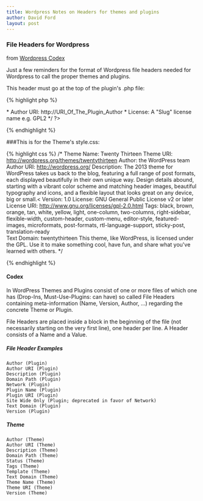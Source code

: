 ```yaml
---
title: Wordpress Notes on Headers for themes and plugins
author: David Ford
layout: post
---
```


### File Headers for Wordpress

from [Wordpress Codex](http://codex.wordpress.org/File_Header)

Just a few reminders for the format of Wordpress file headers needed for Wordpress to call the proper themes and plugins.

This header must go at the top of the plugin's .php file:

{% highlight php %}
<?php
/*
* Plugin Name: Name Of The Plugin
* Plugin URI: http://URI_Of_Page_Describing_Plugin_and_Updates
* Description: A brief description of the Plugin.
* Version: The Plugin's Version Number, e.g.: 1.0
* Author: Name Of The Plugin Author<br />
* Author URI: http://URI_Of_The_Plugin_Author
* License: A "Slug" license name e.g. GPL2
*/
?>
{% endhighlight %}

###This is for the Theme's style.css:

{% highlight css %}
/*
Theme Name: Twenty Thirteen
Theme URI: http://wordpress.org/themes/twentythirteen
Author: the WordPress team
Author URI: http://wordpress.org/
Description: The 2013 theme for WordPress takes us back to the blog, featuring a full range of post formats, each displayed beautifully in their own unique way. Design details abound, starting with a vibrant color scheme and matching header images, beautiful typography and icons, and a flexible layout that looks great on any device, big or small.<
Version: 1.0
License: GNU General Public License v2 or later
License URI: http://www.gnu.org/licenses/gpl-2.0.html
Tags: black, brown, orange, tan, white, yellow, light, one-column, two-columns, right-sidebar, flexible-width, custom-header, custom-menu, editor-style, featured-images, microformats, post-formats, rtl-language-support, sticky-post, translation-ready<br />
Text Domain: twentythirteen
This theme, like WordPress, is licensed under the GPL.
Use it to make something cool, have fun, and share what you've learned with others.
*/

{% endhighlight %}

#### Codex

In WordPress Themes and Plugins consist of one or more files of which one has (Drop-Ins, Must-Use-Plugins: can have) so called File Headers containing meta-information (Name, Version, Author, ...) regarding the concrete Theme or Plugin.

File Headers are placed inside a block in the beginning of the file (not necessarily starting on the very first line), one header per line. A Header consists of a Name and a Value.

##### File Header Examples

```
Author (Plugin)
Author URI (Plugin)
Description (Plugin)
Domain Path (Plugin)
Network (Plugin)
Plugin Name (Plugin)
Plugin URI (Plugin)
Site Wide Only (Plugin; deprecated in favor of Network)
Text Domain (Plugin)
Version (Plugin)
```

##### Theme
```
Author (Theme)
Author URI (Theme)
Description (Theme)
Domain Path (Theme)
Status (Theme)
Tags (Theme)
Template (Theme)
Text Domain (Theme)
Theme Name (Theme)
Theme URI (Theme)
Version (Theme)
```
